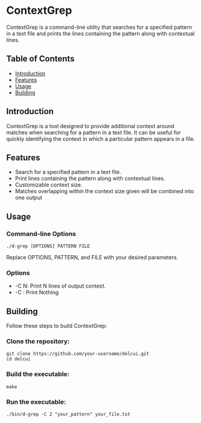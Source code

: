 # ContextGrep

ContextGrep is a command-line utility that searches for a specified pattern in a text file and prints the lines containing the pattern along with contextual lines.

## Table of Contents

- [Introduction](#introduction)
- [Features](#features)
- [Usage](#usage)
- [Building](#building)

## Introduction

ContextGrep is a tool designed to provide additional context around matches when searching for a pattern in a text file. It can be useful for quickly identifying the context in which a particular pattern appears in a file.

## Features

- Search for a specified pattern in a text file.
- Print lines containing the pattern along with contextual lines.
- Customizable context size. 
- Matches overlapping within the context size given will be combined into one output

## Usage

### Command-line Options

	./d-grep [OPTIONS] PATTERN FILE

Replace OPTIONS, PATTERN, and FILE with your desired parameters.

### Options

- -C N: Print N lines of output context.
- -C  : Print Nothing

## Building

Follow these steps to build ContextGrep:

### Clone the repository:

	git clone https://github.com/your-username/delcui.git
	cd delcui

### Build the executable:

	make

### Run the executable:

	./bin/d-grep -C 2 "your_pattern" your_file.txt

